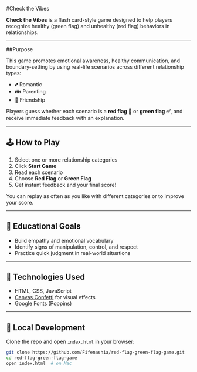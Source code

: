 #Check the Vibes

**Check the Vibes** is a flash card-style game designed to help players recognize healthy (green flag) and unhealthy (red flag) behaviors in relationships.

---

##Purpose

This game promotes emotional awareness, healthy communication, and boundary-setting by using real-life scenarios across different relationship types:  
- 💕 Romantic  
- 👪 Parenting  
- 🤝 Friendship

Players guess whether each scenario is a **red flag 🚩** or **green flag ✅**, and receive immediate feedback with an explanation.

---

## 🕹️ How to Play

1. Select one or more relationship categories
2. Click **Start Game**
3. Read each scenario
4. Choose **Red Flag** or **Green Flag**
5. Get instant feedback and your final score!

You can replay as often as you like with different categories or to improve your score.

---

## 🧠 Educational Goals

- Build empathy and emotional vocabulary  
- Identify signs of manipulation, control, and respect  
- Practice quick judgment in real-world situations  

---

## 🔧 Technologies Used

- HTML, CSS, JavaScript
- [Canvas Confetti](https://www.npmjs.com/package/canvas-confetti) for visual effects
- Google Fonts (Poppins)

---

## 🚀 Local Development

Clone the repo and open `index.html` in your browser:

```bash
git clone https://github.com/Fifenashia/red-flag-green-flag-game.git
cd red-flag-green-flag-game
open index.html  # on Mac
